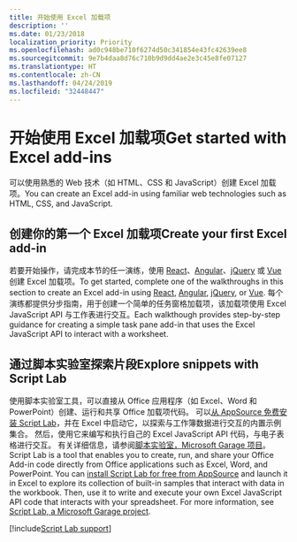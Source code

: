 ```yaml
---
title: 开始使用 Excel 加载项
description: ''
ms.date: 01/23/2018
localization_priority: Priority
ms.openlocfilehash: ad0c948be710f6274d50c341854e43fc42639ee8
ms.sourcegitcommit: 9e7b4daa8d76c710b9d9dd4ae2e3c45e8fe07127
ms.translationtype: HT
ms.contentlocale: zh-CN
ms.lasthandoff: 04/24/2019
ms.locfileid: "32448447"
---
```

# <a name="get-started-with-excel-add-ins"></a><span data-ttu-id="26961-102">开始使用 Excel 加载项</span><span class="sxs-lookup"><span data-stu-id="26961-102">Get started with Excel add-ins</span></span>

<span data-ttu-id="26961-103">可以使用熟悉的 Web 技术（如 HTML、CSS 和 JavaScript）创建 Excel 加载项。</span><span class="sxs-lookup"><span data-stu-id="26961-103">You can create an Excel add-in using familiar web technologies such as HTML, CSS, and JavaScript.</span></span> 

## <a name="create-your-first-excel-add-in"></a><span data-ttu-id="26961-104">创建你的第一个 Excel 加载项</span><span class="sxs-lookup"><span data-stu-id="26961-104">Create your first Excel add-in</span></span>

<span data-ttu-id="26961-105">若要开始操作，请完成本节的任一演练，使用 [React](../quickstarts/excel-quickstart-react.md)、[Angular](../quickstarts/excel-quickstart-angular.md)、[jQuery](../quickstarts/excel-quickstart-jquery.md) 或 [Vue](../quickstarts/excel-quickstart-vue.md) 创建 Excel 加载项。</span><span class="sxs-lookup"><span data-stu-id="26961-105">To get started, complete one of the walkthroughs in this section to create an Excel add-in using [React](../quickstarts/excel-quickstart-react.md), [Angular](../quickstarts/excel-quickstart-angular.md), [jQuery](../quickstarts/excel-quickstart-jquery.md), or [Vue](../quickstarts/excel-quickstart-vue.md).</span></span> <span data-ttu-id="26961-106">每个演练都提供分步指南，用于创建一个简单的任务窗格加载项，该加载项使用 Excel JavaScript API 与工作表进行交互。</span><span class="sxs-lookup"><span data-stu-id="26961-106">Each walkthough provides step-by-step guidance for creating a simple task pane add-in that uses the Excel JavaScript API to interact with a worksheet.</span></span> 

## <a name="explore-snippets-with-script-lab"></a><span data-ttu-id="26961-107">通过脚本实验室探索片段</span><span class="sxs-lookup"><span data-stu-id="26961-107">Explore snippets with Script Lab</span></span>

<span data-ttu-id="26961-p102">使用脚本实验室工具，可以直接从 Office 应用程序（如 Excel、Word 和 PowerPoint）创建、运行和共享 Office 加载项代码。 可以[从 AppSource 免费安装 Script Lab](https://appsource.microsoft.com/product/office/WA104380862?src=office&corrid=ed93ce54-3f2c-48ab-9df7-d9913f7b190b&omexanonuid=4a0102fb-b31a-4b9f-9bb0-39d4cc6b789d)，并在 Excel 中启动它，以探索与工作簿数据进行交互的内置示例集合。 然后，使用它来编写和执行自己的 Excel JavaScript API 代码，与电子表格进行交互。 有关详细信息，请参阅[脚本实验室，Microsoft Garage 项目](https://github.com/OfficeDev/script-lab/blob/master/README.md)。</span><span class="sxs-lookup"><span data-stu-id="26961-p102">Script Lab is a tool that enables you to create, run, and share your Office Add-in code directly from Office applications such as Excel, Word, and PowerPoint. You can [install Script Lab for free from AppSource](https://appsource.microsoft.com/product/office/WA104380862?src=office&corrid=ed93ce54-3f2c-48ab-9df7-d9913f7b190b&omexanonuid=4a0102fb-b31a-4b9f-9bb0-39d4cc6b789d) and launch it in Excel to explore its collection of built-in samples that interact with data in the workbook. Then, use it to write and execute your own Excel JavaScript API code that interacts with your spreadsheet. For more information, see [Script Lab, a Microsoft Garage project](https://github.com/OfficeDev/script-lab/blob/master/README.md).</span></span>

[!include[Script Lab support](../includes/alert-script-lab-support.md)]
